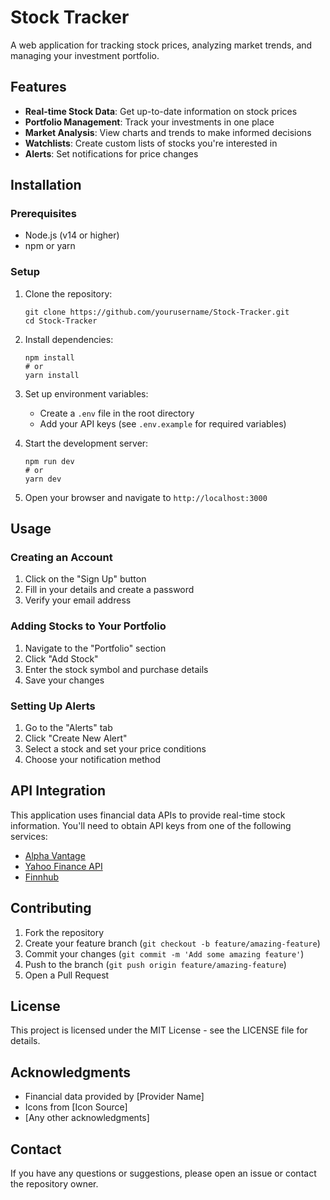 # Stock Tracker

A web application for tracking stock prices, analyzing market trends, and managing your investment portfolio.

## Features

- **Real-time Stock Data**: Get up-to-date information on stock prices
- **Portfolio Management**: Track your investments in one place
- **Market Analysis**: View charts and trends to make informed decisions
- **Watchlists**: Create custom lists of stocks you're interested in
- **Alerts**: Set notifications for price changes

## Installation

### Prerequisites

- Node.js (v14 or higher)
- npm or yarn

### Setup

1. Clone the repository:
   ```
   git clone https://github.com/yourusername/Stock-Tracker.git
   cd Stock-Tracker
   ```

2. Install dependencies:
   ```
   npm install
   # or
   yarn install
   ```

3. Set up environment variables:
   - Create a `.env` file in the root directory
   - Add your API keys (see `.env.example` for required variables)

4. Start the development server:
   ```
   npm run dev
   # or
   yarn dev
   ```

5. Open your browser and navigate to `http://localhost:3000`

## Usage

### Creating an Account

1. Click on the "Sign Up" button
2. Fill in your details and create a password
3. Verify your email address

### Adding Stocks to Your Portfolio

1. Navigate to the "Portfolio" section
2. Click "Add Stock"
3. Enter the stock symbol and purchase details
4. Save your changes

### Setting Up Alerts

1. Go to the "Alerts" tab
2. Click "Create New Alert"
3. Select a stock and set your price conditions
4. Choose your notification method

## API Integration

This application uses financial data APIs to provide real-time stock information. You'll need to obtain API keys from one of the following services:

- [Alpha Vantage](https://www.alphavantage.co/)
- [Yahoo Finance API](https://www.yahoofinanceapi.com/)
- [Finnhub](https://finnhub.io/)

## Contributing

1. Fork the repository
2. Create your feature branch (`git checkout -b feature/amazing-feature`)
3. Commit your changes (`git commit -m 'Add some amazing feature'`)
4. Push to the branch (`git push origin feature/amazing-feature`)
5. Open a Pull Request

## License

This project is licensed under the MIT License - see the LICENSE file for details.

## Acknowledgments

- Financial data provided by [Provider Name]
- Icons from [Icon Source]
- [Any other acknowledgments]

## Contact

If you have any questions or suggestions, please open an issue or contact the repository owner.